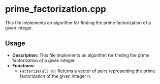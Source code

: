 # prime_factorization.cpp

This file implements an algorithm for finding the prime factorization of a given integer.

## Usage

*   **Description:** This file implements an algorithm for finding the prime factorization of a given integer.
*   **Functions:**
    *   `Factorize(ull n)`: Returns a vector of pairs representing the prime factorization of the given integer n.